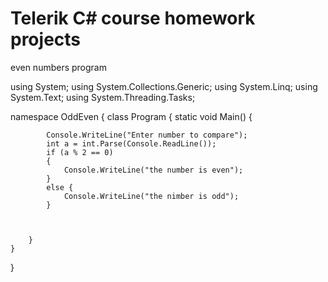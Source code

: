 # Telerik C# course homework projects



even numbers program


using System;
using System.Collections.Generic;
using System.Linq;
using System.Text;
using System.Threading.Tasks;

namespace OddEven
{
    class Program
    {
        static void Main()
        {
            
            Console.WriteLine("Enter number to compare");
            int a = int.Parse(Console.ReadLine());
            if (a % 2 == 0)
            {
                Console.WriteLine("the number is even");
            }
            else {
                Console.WriteLine("the nimber is odd");
            }


           
        }
    }
}
